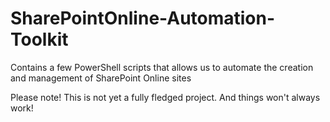 # SharePointOnline-Automation-Toolkit
Contains a few PowerShell scripts that allows us to automate the creation and management of SharePoint Online sites

Please note! This is not yet a fully fledged project. And things won't always work!
